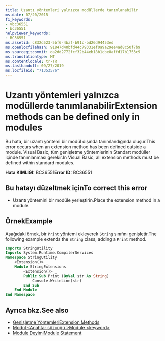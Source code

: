 ```yaml
---
title: Uzantı yöntemleri yalnızca modüllerde tanımlanabilir
ms.date: 07/20/2015
f1_keywords:
- vbc36551
- bc36551
helpviewer_keywords:
- BC36551
ms.assetid: c832d523-5bf6-4baf-b91c-bd26d94453ed
ms.openlocfilehash: 91847d40bfd44c79331ef0a9a29ee4ad8c50f7b9
ms.sourcegitcommit: da2dd2772fcf32b44eb18b1cbe8affd17b1753c9
ms.translationtype: MT
ms.contentlocale: tr-TR
ms.lasthandoff: 09/27/2019
ms.locfileid: "71353576"
---
```

# <a name="extension-methods-can-be-defined-only-in-modules"></a><span data-ttu-id="88ccb-102">Uzantı yöntemleri yalnızca modüllerde tanımlanabilir</span><span class="sxs-lookup"><span data-stu-id="88ccb-102">Extension methods can be defined only in modules</span></span>
<span data-ttu-id="88ccb-103">Bu hata, bir uzantı yöntemi bir modül dışında tanımlandığında oluşur.</span><span class="sxs-lookup"><span data-stu-id="88ccb-103">This error occurs when an extension method has been defined outside a module.</span></span> <span data-ttu-id="88ccb-104">Visual Basic, tüm genişletme yöntemlerinin Standart modüller içinde tanımlanması gerekir.</span><span class="sxs-lookup"><span data-stu-id="88ccb-104">In Visual Basic, all extension methods must be defined within standard modules.</span></span>  
  
 <span data-ttu-id="88ccb-105">**Hata KIMLIĞI:** BC36551</span><span class="sxs-lookup"><span data-stu-id="88ccb-105">**Error ID:** BC36551</span></span>  
  
## <a name="to-correct-this-error"></a><span data-ttu-id="88ccb-106">Bu hatayı düzeltmek için</span><span class="sxs-lookup"><span data-stu-id="88ccb-106">To correct this error</span></span>  
  
- <span data-ttu-id="88ccb-107">Uzantı yöntemini bir modüle yerleştirin.</span><span class="sxs-lookup"><span data-stu-id="88ccb-107">Place the extension method in a module.</span></span>  
  
## <a name="example"></a><span data-ttu-id="88ccb-108">Örnek</span><span class="sxs-lookup"><span data-stu-id="88ccb-108">Example</span></span>  
 <span data-ttu-id="88ccb-109">Aşağıdaki örnek, bir `Print` yöntemi ekleyerek `String` sınıfını genişletir.</span><span class="sxs-lookup"><span data-stu-id="88ccb-109">The following example extends the `String` class, adding a `Print` method.</span></span>  
  
```vb  
Imports StringUtility  
Imports System.Runtime.CompilerServices  
Namespace StringUtility  
    <Extension()> _  
    Module StringExtensions  
        <Extension()> _  
        Public Sub Print (ByVal str As String)  
            Console.WriteLine(str)  
        End Sub  
    End Module  
End Namespace  
```  
  
## <a name="see-also"></a><span data-ttu-id="88ccb-110">Ayrıca bkz.</span><span class="sxs-lookup"><span data-stu-id="88ccb-110">See also</span></span>

- [<span data-ttu-id="88ccb-111">Genişletme Yöntemleri</span><span class="sxs-lookup"><span data-stu-id="88ccb-111">Extension Methods</span></span>](../../visual-basic/programming-guide/language-features/procedures/extension-methods.md)
- [<span data-ttu-id="88ccb-112">Modül \<Anahtar sözcüğü ></span><span class="sxs-lookup"><span data-stu-id="88ccb-112">Module \<keyword></span></span>](../../visual-basic/language-reference/modifiers/module-keyword.md)
- [<span data-ttu-id="88ccb-113">Module Deyimi</span><span class="sxs-lookup"><span data-stu-id="88ccb-113">Module Statement</span></span>](../../visual-basic/language-reference/statements/module-statement.md)
